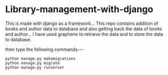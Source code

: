 # Library-management-with-django

This is made with django as a framework...
This repo contains addition of books and author data to database and also getting back the data of books and author...
I have used graphene to retrieve the data and to store the data to database.


then type the following commands---

    python manage.py makemigrations
    python manage.py migrate
    python manage.py runserver
